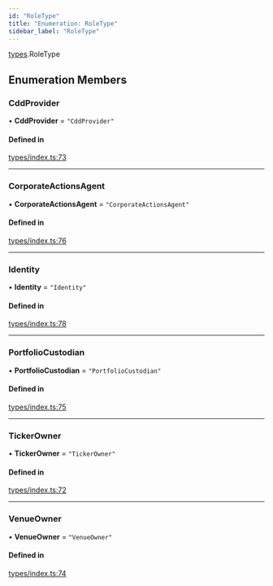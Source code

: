 ```yaml
---
id: "RoleType"
title: "Enumeration: RoleType"
sidebar_label: "RoleType"
---
```


[types](../../../modules/Types/Types.md).RoleType

## Enumeration Members

### CddProvider

• **CddProvider** = ``"CddProvider"``

#### Defined in

[types/index.ts:73](https://github.com/PolymeshAssociation/polymesh-sdk/blob/91c2d2d8/src/types/index.ts#L73)

___

### CorporateActionsAgent

• **CorporateActionsAgent** = ``"CorporateActionsAgent"``

#### Defined in

[types/index.ts:76](https://github.com/PolymeshAssociation/polymesh-sdk/blob/91c2d2d8/src/types/index.ts#L76)

___

### Identity

• **Identity** = ``"Identity"``

#### Defined in

[types/index.ts:78](https://github.com/PolymeshAssociation/polymesh-sdk/blob/91c2d2d8/src/types/index.ts#L78)

___

### PortfolioCustodian

• **PortfolioCustodian** = ``"PortfolioCustodian"``

#### Defined in

[types/index.ts:75](https://github.com/PolymeshAssociation/polymesh-sdk/blob/91c2d2d8/src/types/index.ts#L75)

___

### TickerOwner

• **TickerOwner** = ``"TickerOwner"``

#### Defined in

[types/index.ts:72](https://github.com/PolymeshAssociation/polymesh-sdk/blob/91c2d2d8/src/types/index.ts#L72)

___

### VenueOwner

• **VenueOwner** = ``"VenueOwner"``

#### Defined in

[types/index.ts:74](https://github.com/PolymeshAssociation/polymesh-sdk/blob/91c2d2d8/src/types/index.ts#L74)
